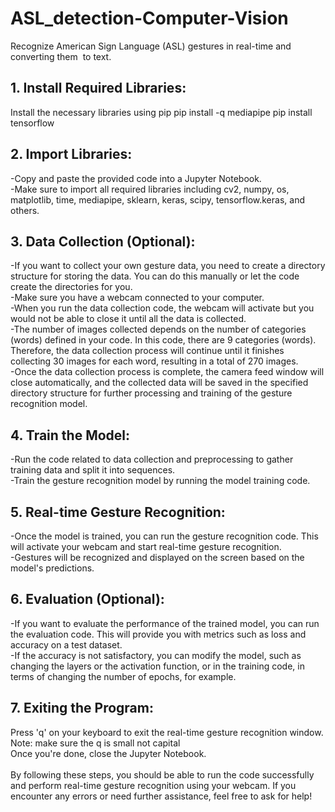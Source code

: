 # ASL_detection-Computer-Vision
Recognize American Sign Language (ASL) gestures in real-time and converting them  to text.
## 1. Install Required Libraries:
Install the necessary libraries using pip
pip install -q mediapipe
pip install tensorflow
## 2. Import Libraries:
-Copy and paste the provided code into a Jupyter Notebook.<br/>
-Make sure to import all required libraries including cv2, numpy, os, matplotlib, time, mediapipe, sklearn, keras, scipy, tensorflow.keras, and others.
## 3. Data Collection (Optional):
-If you want to collect your own gesture data, you need to create a directory structure for storing the data. You can do this manually or let the code create the directories for you.<br/>
-Make sure you have a webcam connected to your computer.<br/>
-When you run the data collection code, the webcam will activate but you would not be able to close it  until all the data is collected.<br/>
-The number of images collected depends on the number of categories (words) defined in your code. In this code, there are 9 categories (words). Therefore, the data collection process will continue until it finishes collecting 30 images for each word, resulting in a total of 270 images.<br/>
-Once the data collection process is complete, the camera feed window will close automatically, and the collected data will be saved in the specified directory structure for further processing and training of the gesture recognition model.<br/>
## 4. Train the Model:
-Run the code related to data collection and preprocessing to gather training data and split it into sequences.<br/>
-Train the gesture recognition model by running the model training code.
## 5. Real-time Gesture Recognition:
-Once the model is trained, you can run the gesture recognition code. This will activate your webcam and start real-time gesture recognition.<br/>
-Gestures will be recognized and displayed on the screen based on the model's predictions.
## 6. Evaluation (Optional):
-If you want to evaluate the performance of the trained model, you can run the evaluation code. This will provide you with metrics such as loss and accuracy on a test dataset.<br/>
-If the accuracy is not satisfactory, you can modify the model, such as changing the layers or the activation function, or in the training code, in terms of changing the number of epochs, for example.
## 7. Exiting the Program:
Press 'q' on your keyboard to exit the real-time gesture recognition window. Note: make sure the q is small not capital<br/>
Once you're done, close the Jupyter Notebook.<br/>
<br/>
By following these steps, you should be able to run the code successfully and perform real-time gesture recognition using your webcam. If you encounter any errors or need further assistance, feel free to ask for help!
